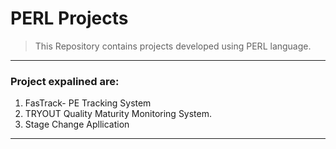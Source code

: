 # PERL Projects
>This Repository contains projects developed using PERL language.
---

### Project expalined are:
1. FasTrack- PE Tracking System
2. TRYOUT Quality Maturity Monitoring System.
3. Stage Change Apllication
***
